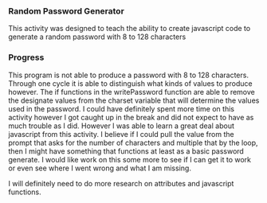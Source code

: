 ### Random Password Generator

This activity was designed to teach the ability to create javascript code to generate a random password
with 8 to 128 characters

### Progress

This program is not able to produce a password with 8 to 128 characters. Through one cycle it is able to distinguish what kinds of 
values to produce however. The if functions in the writePassword function are able to remove the designate values from the charset
variable that will determine the values used in the password. I could have definitely spent more time on this activity however I got caught up in the break and did not expect to have as much trouble as I did. However I was able to learn a great deal about javascript from this 
activity. I believe if I could pull the value from the prompt that asks for the number of characters and multiple that by the loop, then I might have something that functions at least as a basic password generate. I would like work on this some more to see if I can get it to work or even see where I went wrong and what I am missing. 

I will definitely need to do more research on attributes and javascript functions. 